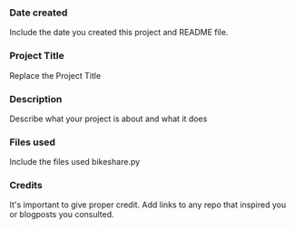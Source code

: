 ### Date created
Include the date you created this project and README file.

### Project Title
Replace the Project Title

### Description
Describe what your project is about and what it does

### Files used
Include the files used
bikeshare.py

### Credits
It's important to give proper credit. Add links to any repo that inspired you or blogposts you consulted.

